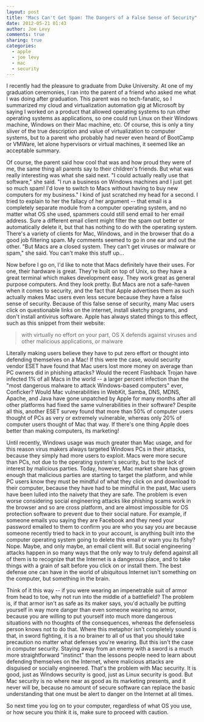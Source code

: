 ```yaml
---
layout: post
title: "Macs Can't Get Spam: The Dangers of a False Sense of Security"
date: 2012-05-21 01:43
author: Joe Levy
comments: true
sharing: true
categories:
  - apple
  - joe levy
  - mac
  - security
---
```


I recently had the pleasure to graduate from Duke University. At one of my graduation ceremonies, I ran into the parent of a friend who asked me what I was doing after graduation. This parent was no tech-fanatic, so I summarized my cloud and virtualization automation gig at Microsoft by saying I worked on a product that allowed operating systems to run other operating systems as applications, so one could run Linux on their Windows machine, Windows on their Mac machine, etc. Of course, this is only a tiny sliver of the true description and value of virtualization to computer systems, but to a parent who probably had never even heard of BootCamp or VMWare, let alone hypervisors or virtual machines, it seemed like an acceptable summary.

Of course, the parent said how cool that was and how proud they were of me, the same thing all parents say to their children's friends. But what was really interesting was what she said next. "I could actually really use that software," she said. "I run a business on Windows machines and I just get so much spam! I'd love to switch to Macs without having to buy new computers for my business." I kind of just scratched my head for a second. I tried to explain to her the fallacy of her argument -- that email is a completely separate module from a computer operating system, and no matter what OS she used, spammers could still send email to her email address. Sure a different email client might filter the spam out better or automatically delete it, but that has nothing to do with the operating system. There's a variety of clients for Mac, Windows, and in the browser that do a good job filtering spam. My comments seemed to go in one ear and out the other. "But Macs are a closed system. They can't get viruses or malware or spam," she said. You can't make this stuff up...

Now before I go on, I'd like to note that Macs definitely have their uses. For one, their hardware is great. They're built on top of Unix, so they have a great terminal which makes development easy. They work great as general purpose computers. And they look pretty. But Macs are not a safe-haven when it comes to security, and the fact that Apple advertises them as such actually makes Mac users even less secure because they have a false sense of security. Because of this false sense of security, many Mac users click on questionable links on the internet, install sketchy programs, and don't install antivirus software. Apple has always stated things to this effect, such as this snippet from their website:

> with virtually no effort on your part, OS X defends against viruses and other malicious applications, or malware

Literally making users believe they have to put zero effort or thought into defending themselves on a Mac! If this were the case, would security vendor ESET have found that Mac users lost more money on average than PC owners did in phishing attacks? Would the recent Flashback Trojan have infected 1% of all Macs in the world -- a larger percent infection than the "most dangerous malware to attack Windows-based computers" ever, Conficker? Would Mac vulnerabilities in WebKit, Samba, DNS, MDNS, Apache, and Java have gone unpatched by Apple for many months after all other platforms had fixed the same vulnerabilities in their software? Despite all this, another ESET survey found that more than 50% of computer users thought of PCs as very or extremely vulnerable, whereas only 20% of computer users thought of Mac that way. If there's one thing Apple does better than making computers, its marketing!

Until recently, Windows usage was much greater than Mac usage, and for this reason virus makers always targeted Windows PCs in their attacks, because they simply had more users to exploit. Macs were more secure than PCs, not due to the operating system's security, but to the lack of interest by malicious parties. Today, however, Mac market share has grown enough that malicious parties are starting to target the platform, and while PC users know they must be mindful of what they click on and download to their computer, because they have had to be mindful in the past, Mac users have been lulled into the naivety that they are safe. The problem is even worse considering social engineering attacks like phishing scams work in the browser and so are cross platform, and are almost impossible for OS protection software to prevent due to their social nature. For example, if someone emails you saying they are Facebook and they need your password emailed to them to confirm you are who you say you are because someone recently tried to hack in to your account, is anything built into the computer operating system going to delete this email or warn you its fishy? Nope. Maybe, and only maybe, an email client will. But social engineering attacks happen in so many ways that the only way to truly defend against all of them is to recognize that the Internet is a dangerous place, and to take things with a grain of salt before you click on or install them. The best defense one can have in the world of ubiquitous Internet isn't something on the computer, but something in the brain.

Think of it this way -- if you were wearing an impenetrable suit of armor from head to toe, why not run into the middle of a battlefield? The problem is, if that armor isn't as safe as its maker says, you'd actually be putting yourself in way more danger than even someone wearing no armor, because you are willing to put yourself into much more dangerous situations with no thoughts of the consequences, whereas the defenseless person knows not to do that. Where this metaphor isn't completely sound is that, in sword fighting, it is a no brainer to all of us that you should take precaution no matter what defenses you're wearing. But this isn't the case in computer security. Staying away from an enemy with a sword is a much more straightforward "instinct" than the lessons people need to learn about defending themselves on the Internet, where malicious attacks are disguised or socially engineered. That's the problem with Mac security. It is good, just as Windows security is good, just as Linux security is good. But Mac security is no where near as good as its marketing presents, and it never will be, because no amount of secure software can replace the basic understanding that one must be alert to danger on the Internet at all times.

So next time you log on to your computer, regardless of what OS you use, or how secure you think it is, make sure to proceed with caution.
